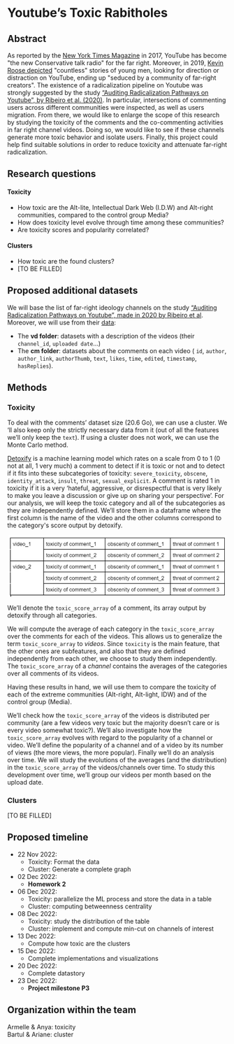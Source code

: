 # Youtube’s Toxic Rabitholes

## Abstract

As reported by the [New York Times Magazine](https://www.nytimes.com/2017/08/03/magazine/for-the-new-far-right-youtube-has-become-the-new-talk-radio.html) in 2017, YouTube has become "the new Conservative talk radio" for the far right. Moreover, in 2019, [Kevin Roose depicted](https://www.nytimes.com/interactive/2019/06/08/technology/youtube-radical.html) "countless" stories of young men, looking for direction or distraction on YouTube, ending up "seduced by a community of far-right creators". The existence of a radicalization pipeline on Youtube was strongly suggested by the study [“Auditing Radicalization Pathways on Youtube”, by Ribeiro et al. (2020)](https://dlab.epfl.ch/people/west/pub/HortaRibeiro-Ottoni-West-Almeida-Meira_FAT-20.pdf). In particular, intersections of commenting users across different communities were inspected, as well as users migration. From there, we would like to enlarge the scope of this research by studying the toxicity of the comments and the co-commenting activities in far right channel videos. Doing so, we would like to see if these channels generate more toxic behavior and isolate users. Finally, this project could help find suitable solutions in order to reduce toxicity and attenuate far-right radicalization.

## Research questions
#### Toxicity
- How toxic are the Alt-lite, Intellectual Dark Web (I.D.W) and Alt-right communities, compared to the control group Media?
- How does toxicity level evolve through time among these communities?
- Are toxicity scores and popularity correlated?
#### Clusters
- How toxic are the found clusters?
- [TO BE FILLED]
    
## Proposed additional datasets 
We will base the list of far-right ideology channels on the study [“Auditing Radicalization Pathways on Youtube”, made in 2020 by Ribeiro et al](https://dlab.epfl.ch/people/west/pub/HortaRibeiro-Ottoni-West-Almeida-Meira_FAT-20.pdf). Moreover, we will use from their [data](https://drive.google.com/drive/folders/10r7nMK0-LAIfZws_jk2IpNdsWcrm-oOg?usp=share_link):
- The **vd folder**: datasets with a description of the videos (their `channel_id`, `uploaded date`…) 
- The **cm folder**: datasets about the comments on each video ( `id`, `author`, `author_link`, `authorThumb`, `text`, `likes`, `time`, `edited`, `timestamp`, `hasReplies`).

## Methods
### Toxicity
To deal with the comments’ dataset size (20.6 Go), we can use a cluster. We ‘ll also keep only the strictly necessary data from it (out of all the features we’ll only keep the `text`). If using a cluster does not work, we can use the Monte Carlo method.   

[Detoxify](https://github.com/unitaryai/detoxify) is a machine learning model which rates on a scale from 0 to 1 (0 not at all, 1 very much) a comment to detect if it is toxic or not and to detect if it fits into these subcategories of toxicity: `severe_toxicity`, `obscene`, `identity_attack`, `insult`, `threat`, `sexual_explicit`. A comment is rated 1 in toxicity if it is a very ‘hateful, aggressive, or disrespectful that is very likely to make you leave a discussion or give up on sharing your perspective’. For our analysis, we will keep the toxic category and all of the subcategories as they are independently defined. We’ll store them in a dataframe where the first column is the name of the video and the other columns correspond to the category's score output by detoxify.

<p align="center">
 <img src="./Figures/table_toxicity.jpg"" alt="Table toxicity" width=500"/>
</p>

We’ll denote the `toxic_score_array` of a comment, its array output by detoxify through all categories.

We will compute the average of each category in the `toxic_score_array` over the comments for each of the videos. This allows us to generalize the term `toxic_score_array` to *videos*. Since `toxicity` is the main feature, that the other ones are subfeatures, and also that they are defined independently from each other, we choose to study them independently. The `toxic_score_array` of a *channel* contains the averages of the categories over all comments of its videos. 

Having these results in hand, we will use them to compare the toxicity of each of the extreme communities (Alt-right, Alt-light, IDW) and of the control group (Media). 

We’ll check how the `toxic_score_array` of the videos is distributed per community (are a few videos very toxic but the majority doesn’t care or is every video somewhat toxic?). We’ll also investigate how the `toxic_score_array` evolves with regard to the popularity of a channel or video. We’ll define the popularity of a channel and of a video by its number of views (the more views, the more popular).
Finally we’ll do an analysis over time. We will study the evolutions of the averages (and the distribution) in the `toxic_score_array` of the videos/channels over time. To study this development over time, we’ll group our videos per month based on the upload date.

### Clusters
[TO BE FILLED]


## Proposed timeline
- 22 Nov 2022: 
    - Toxicity: Format the data 
    - Cluster: Generate a complete graph
- 02 Dec 2022: 
    - **Homework 2**
- 06 Dec 2022: 
    - Toxicity: parallelize the ML process and store the data in a table
    - Cluster: computing betweenness centrality
- 08 Dec 2022:
    - Toxicity: study the distribution of the table
    - Cluster: implement and compute min-cut on channels of interest
- 13 Dec 2022: 
    - Compute how toxic are the clusters
- 15 Dec 2022: 
    - Complete implementations and visualizations
- 20 Dec 2022: 
    - Complete datastory
- 23 Dec 2022: 
    - **Project milestone P3**

## Organization within the team
Armelle & Anya: toxicity  
Bartul & Ariane: cluster
